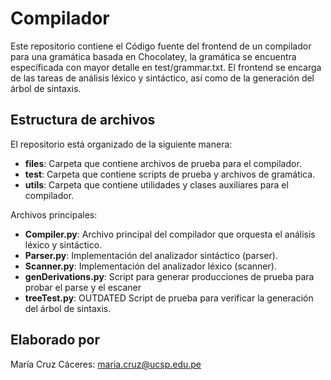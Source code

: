 # Compilador

Este repositorio contiene el Código fuente del frontend de un compilador para una gramática basada en Chocolatey, la gramática se encuentra específicada con mayor detalle en test/grammar.txt.
El frontend se encarga de las tareas de análisis léxico y sintáctico, así como de la generación del árbol de sintaxis.

## Estructura de archivos

El repositorio está organizado de la siguiente manera:

- **files**: Carpeta que contiene archivos de prueba para el compilador.
- **test**: Carpeta que contiene scripts de prueba y archivos de gramática.
- **utils**: Carpeta que contiene utilidades y clases auxiliares para el compilador.

Archivos principales:

- **Compiler.py**: Archivo principal del compilador que orquesta el análisis léxico y sintáctico.
- **Parser.py**: Implementación del analizador sintáctico (parser).
- **Scanner.py**: Implementación del analizador léxico (scanner).
- **genDerivations.py**: Script para generar producciones de prueba para probar el parse y el escaner
- **treeTest.py**: OUTDATED Script de prueba para verificar la generación del árbol de sintaxis.

## Elaborado por
María Cruz Cáceres: maria.cruz@ucsp.edu.pe
